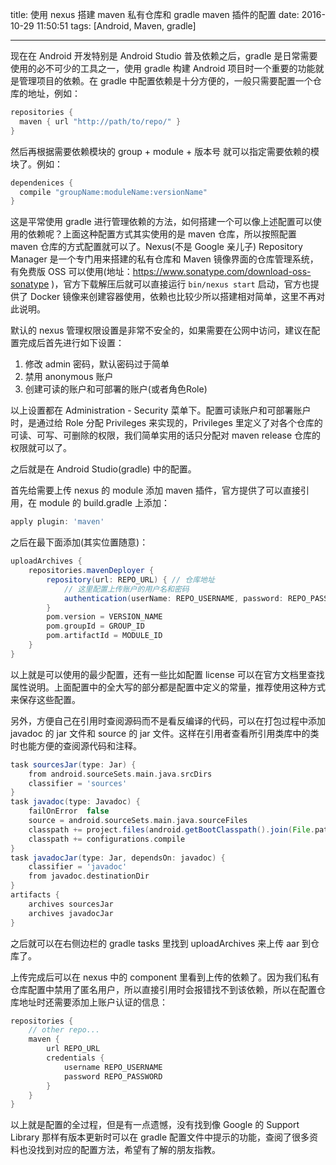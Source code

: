 title: 使用 nexus 搭建 maven 私有仓库和 gradle maven 插件的配置
date: 2016-10-29 11:50:51
tags: [Android, Maven, gradle]

---
现在在 Android 开发特别是 Android Studio 普及依赖之后，gradle 是日常需要使用的必不可少的工具之一，使用 gradle 构建 Android 项目时一个重要的功能就是管理项目的依赖。<!-- more -->在 gradle 中配置依赖是十分方便的，一般只需要配置一个仓库的地址，例如：

```groovy
repositories {
  maven { url "http://path/to/repo/" }
}
```

然后再根据需要依赖模块的 group + module + 版本号 就可以指定需要依赖的模块了。例如：

```groovy
dependenices {
  compile "groupName:moduleName:versionName"
}
```

这是平常使用 gradle 进行管理依赖的方法，如何搭建一个可以像上述配置可以使用的依赖呢？上面这种配置方式其实使用的是 maven 仓库，所以按照配置 maven 仓库的方式配置就可以了。Nexus(不是 Google 亲儿子) Repository Manager 是一个专门用来搭建的私有仓库和 Maven 镜像界面的仓库管理系统，有免费版 OSS 可以使用(地址：https://www.sonatype.com/download-oss-sonatype )，官方下载解压后就可以直接运行 `bin/nexus start` 启动，官方也提供了 Docker 镜像来创建容器使用，依赖也比较少所以搭建相对简单，这里不再对此说明。

默认的 nexus 管理权限设置是非常不安全的，如果需要在公网中访问，建议在配置完成后首先进行如下设置：

1. 修改 admin 密码，默认密码过于简单
2. 禁用 anonymous 账户
3. 创建可读的账户和可部署的账户(或者角色Role)

以上设置都在 Administration - Security 菜单下。配置可读账户和可部署账户时，是通过给 Role 分配 Privileges 来实现的，Privileges 里定义了对各个仓库的可读、可写、可删除的权限，我们简单实用的话只分配对 maven release 仓库的权限就可以了。

之后就是在 Android Studio(gradle) 中的配置。

首先给需要上传 nexus 的 module 添加 maven 插件，官方提供了可以直接引用，在 module 的 build.gradle 上添加：

```groovy
apply plugin: 'maven'
```

之后在最下面添加(其实位置随意)：
```groovy
uploadArchives {
    repositories.mavenDeployer {
        repository(url: REPO_URL) { // 仓库地址
            // 这里配置上传账户的用户名和密码
            authentication(userName: REPO_USERNAME, password: REPO_PASSWORD)
        }
        pom.version = VERSION_NAME
        pom.groupId = GROUP_ID
        pom.artifactId = MODULE_ID
    }
}
```

以上就是可以使用的最少配置，还有一些比如配置 license 可以在官方文档里查找属性说明。上面配置中的全大写的部分都是配置中定义的常量，推荐使用这种方式来保存这些配置。

另外，方便自己在引用时查阅源码而不是看反编译的代码，可以在打包过程中添加 javadoc 的 jar 文件和 source 的 jar 文件。这样在引用者查看所引用类库中的类时也能方便的查阅源代码和注释。

```groovy
task sourcesJar(type: Jar) {
    from android.sourceSets.main.java.srcDirs
    classifier = 'sources'
}
task javadoc(type: Javadoc) {
    failOnError  false
    source = android.sourceSets.main.java.sourceFiles
    classpath += project.files(android.getBootClasspath().join(File.pathSeparator))
    classpath += configurations.compile
}
task javadocJar(type: Jar, dependsOn: javadoc) {
    classifier = 'javadoc'
    from javadoc.destinationDir
}
artifacts {
    archives sourcesJar
    archives javadocJar
}
```

之后就可以在右侧边栏的 gradle tasks 里找到 uploadArchives 来上传 aar 到仓库了。

上传完成后可以在 nexus 中的 component 里看到上传的依赖了。因为我们私有仓库配置中禁用了匿名用户，所以直接引用时会报错找不到该依赖，所以在配置仓库地址时还需要添加上账户认证的信息：

```groovy
repositories {
    // other repo...
    maven {
        url REPO_URL
        credentials {
            username REPO_USERNAME
            password REPO_PASSWORD
        }
    }
}
```

以上就是配置的全过程，但是有一点遗憾，没有找到像 Google 的 Support Library 那样有版本更新时可以在 gradle 配置文件中提示的功能，查阅了很多资料也没找到对应的配置方法，希望有了解的朋友指教。